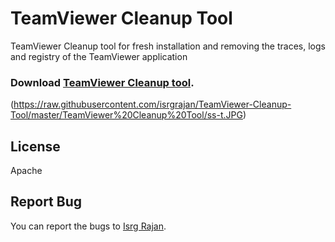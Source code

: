 # TeamViewer Cleanup Tool
TeamViewer Cleanup tool for fresh installation and removing the traces, logs and registry of the TeamViewer application

### Download [TeamViewer Cleanup tool](https://github.com/isrgrajan/TeamViewer-Cleanup-Tool/raw/master/TeamViewer%20Cleanup%20Tool.exe).

(https://raw.githubusercontent.com/isrgrajan/TeamViewer-Cleanup-Tool/master/TeamViewer%20Cleanup%20Tool/ss-t.JPG)

## License
Apache

## Report Bug
You can report the bugs to [Isrg Rajan](https://www.isrgrajan.com/contact).




